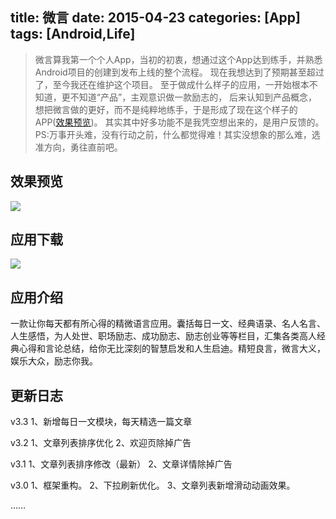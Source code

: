 title: 微言
date: 2015-04-23
categories: [App]
tags: [Android,Life]
---
>微言算我第一个个人App，当初的初衷，想通过这个App达到练手，并熟悉Android项目的创建到发布上线的整个流程。
>现在我想达到了预期甚至超过了，至今我还在维护这个项目。
>至于做成什么样子的应用，一开始根本不知道，更不知道“产品”，主观意识做一款励志的，
>后来认知到产品概念，想把微言做的更好，而不是纯粹地练手，于是形成了现在这个样子的APP([效果预览](http://app.mi.com/detail/25323))。
>其实其中好多功能不是我凭空想出来的，是用户反馈的。
>PS:万事开头难，没有行动之前，什么都觉得难！其实没想象的那么难，选准方向，勇往直前吧。

## 效果预览
![](http://7q5c2h.com1.z0.glb.clouddn.com/weiyanAppScreenshots.gif)

<!--more-->

## 应用下载
![](http://7q5c2h.com1.z0.glb.clouddn.com/weiyanAppDownload.png)

## 应用介绍
一款让你每天都有所心得的精微语言应用。囊括每日一文、经典语录、名人名言、人生感悟，为人处世、职场励志、成功励志、励志创业等等栏目，汇集各类高人经典心得和言论总结，给你无比深刻的智慧启发和人生启迪。精短良言，微言大义，娱乐大众，励志你我。

## 更新日志
v3.3
1、新增每日一文模块，每天精选一篇文章


v3.2
1、文章列表排序优化
2、欢迎页除掉广告

v3.1
1、文章列表排序修改（最新）
2、文章详情除掉广告

v3.0
1、框架重构。
2、下拉刷新优化。
3、文章列表新增滑动动画效果。

……